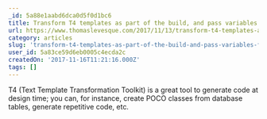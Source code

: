 ```yaml
---
_id: 5a88e1aabd6dca0d5f0d1bc6
title: Transform T4 templates as part of the build, and pass variables from the project
url: https://www.thomaslevesque.com/2017/11/13/transform-t4-templates-as-part-of-the-build-and-pass-variables-from-the-project/
category: articles
slug: 'transform-t4-templates-as-part-of-the-build-and-pass-variables-from-the-project'
user_id: 5a83ce59d6eb0005c4ecda2c
createdOn: '2017-11-16T11:21:16.000Z'
tags: []
---
```


T4 (Text Template Transformation Toolkit) is a great tool to generate code at design time; you can, for instance, create POCO classes from database tables, generate repetitive code, etc.
